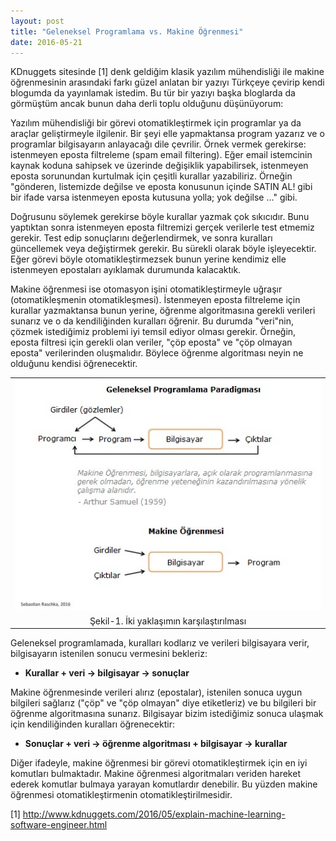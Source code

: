 ```yaml
---
layout: post
title: "Geleneksel Programlama vs. Makine Öğrenmesi"
date: 2016-05-21
---
```

KDnuggets sitesinde [1] denk geldiğim klasik yazılım mühendisliği ile makine öğrenmesinin arasındaki farkı güzel anlatan bir yazıyı Türkçeye çevirip kendi blogumda da yayınlamak istedim.<!--more--> Bu tür bir yazıyı başka bloglarda da görmüştüm ancak bunun daha derli toplu olduğunu düşünüyorum:

Yazılım mühendisliği bir görevi otomatikleştirmek için programlar ya da araçlar geliştirmeyle ilgilenir. Bir şeyi elle yapmaktansa program yazarız ve o programlar bilgisayarın anlayacağı dile çevrilir. Örnek vermek gerekirse: istenmeyen eposta filtreleme (spam email filtering). Eğer email istemcinin kaynak koduna sahipsek ve üzerinde değişiklik yapabilirsek, istenmeyen eposta sorunundan kurtulmak için çeşitli kurallar yazabiliriz. Örneğin "gönderen, listemizde değilse ve eposta konusunun içinde SATIN AL! gibi bir ifade varsa istenmeyen eposta kutusuna yolla; yok değilse ..." gibi.

Doğrusunu söylemek gerekirse böyle kurallar yazmak çok sıkıcıdır. Bunu yaptıktan sonra istenmeyen eposta filtremizi gerçek verilerle test etmemiz gerekir. Test edip sonuçlarını değerlendirmek, ve sonra kuralları güncellemek veya değiştirmek gerekir. Bu sürekli olarak böyle işleyecektir. Eğer görevi böyle otomatikleştirmezsek bunun yerine kendimiz elle istenmeyen epostaları ayıklamak durumunda kalacaktık.

Makine öğrenmesi ise otomasyon işini otomatikleştirmeyle uğraşır (otomatikleşmenin otomatikleşmesi). İstenmeyen eposta filtreleme için kurallar yazmaktansa bunun yerine, öğrenme algoritmasına gerekli verileri sunarız ve o da kendiliğinden kuralları öğrenir. Bu durumda "veri"nin, çözmek istediğimiz problemi iyi temsil ediyor olması gerekir. Örneğin, eposta filtresi için gerekli olan veriler, "çöp eposta" ve "çöp olmayan eposta" verilerinden oluşmalıdır. Böylece öğrenme algoritması neyin ne olduğunu kendisi öğrenecektir.

<table align="center">
<tr><td style="text-align: center;">
<img src="/img/trad-vs-ml-prog-paradigm.jpg" text-align="center"></td></tr>
<tr><td class="tr-caption" style="text-align: center;">Şekil-1. İki yaklaşımın karşılaştırılması</td></tr>
</table>

Geleneksel programlamada, kuralları kodlarız ve verileri bilgisayara verir, bilgisayarın istenilen sonucu vermesini bekleriz:
<ul><li><b>Kurallar + veri -> bilgisayar -> sonuçlar</b></li></ul>

Makine öğrenmesinde verileri alırız (epostalar), istenilen sonuca uygun bilgileri sağlarız ("çöp" ve "çöp olmayan" diye etiketleriz) ve bu bilgileri bir öğrenme algoritmasına sunarız. Bilgisayar bizim istediğimiz sonuca ulaşmak için kendiliğinden kuralları öğrenecektir:
<ul><li><b>Sonuçlar + veri -> öğrenme algoritması + bilgisayar -> kurallar</b></li></ul>

Diğer ifadeyle, makine öğrenmesi bir görevi otomatikleştirmek için en iyi komutları bulmaktadır. Makine öğrenmesi algoritmaları veriden hareket ederek komutlar bulmaya yarayan komutlardır denebilir. Bu yüzden makine öğrenmesi otomatikleştirmenin otomatikleştirilmesidir.

[1] http://www.kdnuggets.com/2016/05/explain-machine-learning-software-engineer.html
